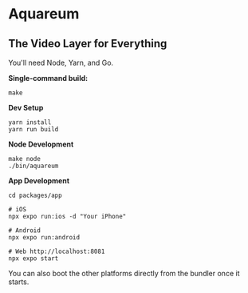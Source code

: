 #  Aquareum

## The Video Layer for Everything

You'll need Node, Yarn, and Go.

**Single-command build:**
```
make
```

**Dev Setup**
```
yarn install
yarn run build
```

**Node Development**
```
make node
./bin/aquareum
```

**App Development**
```
cd packages/app

# iOS
npx expo run:ios -d "Your iPhone"

# Android
npx expo run:android

# Web http://localhost:8081
npx expo start
```

You can also boot the other platforms directly from the bundler once it starts.
